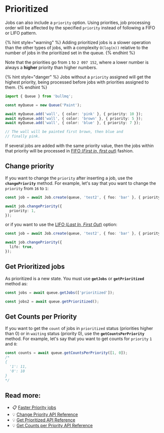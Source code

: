 # Prioritized

Jobs can also include a `priority` option. Using priorities, job processing order will be affected by the specified `priority` instead of following a FIFO or LIFO pattern.

{% hint style="warning" %}
Adding prioritized jobs is a slower operation than the other types of jobs, with a complexity `O(log(n))` relative to the number of jobs in the prioritized set in the queue.
{% endhint %}

Note that the priorities go from `1` to `2 097 152`, where a lower number is always a **higher** priority than higher numbers.

{% hint style="danger" %}
Jobs without a `priority` assigned will get the highest priority, being processed before jobs with priorities assigned to them.
{% endhint %}

```typescript
import { Queue } from 'bullmq';

const myQueue = new Queue('Paint');

await myQueue.add('wall', { color: 'pink' }, { priority: 10 });
await myQueue.add('wall', { color: 'brown' }, { priority: 5 });
await myQueue.add('wall', { color: 'blue' }, { priority: 7 });

// The wall will be painted first brown, then blue and
// finally pink.
```

If several jobs are added with the same priority value, then the jobs within that priority will be processed in [FIFO (_First in, first out_)](fifo.md) fashion.

## Change priority

If you want to change the `priority` after inserting a job, use the **`changePriority`** method. For example, let's say that you want to change the `priority` from `16` to `1`:

```typescript
const job = await Job.create(queue, 'test2', { foo: 'bar' }, { priority: 16 });

await job.changePriority({
  priority: 1,
});
```

or if you want to use the [LIFO (_Last In, First Out_)](lifo.md) option:

```typescript
const job = await Job.create(queue, 'test2', { foo: 'bar' }, { priority: 16 });

await job.changePriority({
  lifo: true,
});
```

## Get Prioritized jobs

As prioritized is a new state. You must use **`getJobs`** or **`getPrioritized`** method as:

```typescript
const jobs = await queue.getJobs(['prioritized']);

const jobs2 = await queue.getPrioritized();
```

## Get Counts per Priority

If you want to get the `count` of jobs in `prioritized` status (priorities higher than 0) or in `waiting` status (priority 0), use the **`getCountsPerPriority`** method. For example, let's say that you want to get counts for `priority` `1` and `0`:

```typescript
const counts = await queue.getCountsPerPriority([1, 0]);
/*
{
  '1': 11,
  '0': 10
}
*/
```

## Read more:

* 📋 [Faster Priority jobs](https://bullmq.io/news/062123/faster-priority-jobs/)
* 💡 [Change Priority API Reference](https://api.docs.bullmq.io/classes/v5.Job.html#changepriority)
* 💡 [Get Prioritized API Reference](https://api.docs.bullmq.io/classes/v5.Queue.html#getprioritized)
* 💡 [Get Counts per Priority API Reference](https://api.docs.bullmq.io/classes/v5.Queue.html#getcountsperpriority)
